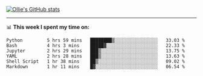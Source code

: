 <!--
**icedpanda/icedpanda** is a ✨ _special_ ✨ repository because its `README.md` (this file) appears on your GitHub profile.

Here are some ideas to get you started:

- 🔭 I’m currently working on ...
- 🌱 I’m currently learning ...
- 👯 I’m looking to collaborate on ...
- 🤔 I’m looking for help with ...
- 💬 Ask me about ...
- 📫 How to reach me: ...
- 😄 Pronouns: ...
- ⚡ Fun fact: ...
-->
[![Ollie's GitHub stats](https://github-readme-stats-icedpanda.vercel.app/api?username=icedpanda&count_private=true&show_icons=true)](https://github.com/icedpanda)

---
📊 **This week I spent my time on:**
<!--START_SECTION:waka-->

```text
Python         5 hrs 59 mins   ████████▒░░░░░░░░░░░░░░░░   33.03 %
Bash           4 hrs 3 mins    █████▓░░░░░░░░░░░░░░░░░░░   22.33 %
Jupyter        2 hrs 29 mins   ███▒░░░░░░░░░░░░░░░░░░░░░   13.75 %
YAML           2 hrs 28 mins   ███▒░░░░░░░░░░░░░░░░░░░░░   13.63 %
Shell Script   1 hr 38 mins    ██▒░░░░░░░░░░░░░░░░░░░░░░   09.02 %
Markdown       1 hr 11 mins    █▓░░░░░░░░░░░░░░░░░░░░░░░   06.54 %
```

<!--END_SECTION:waka-->
